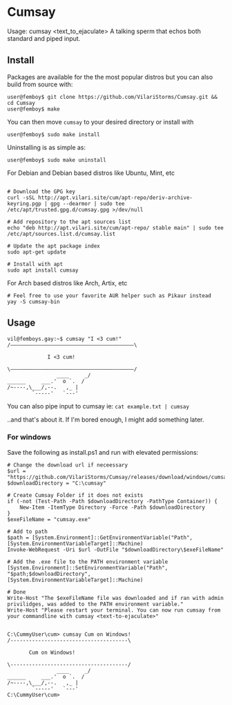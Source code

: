 # Cumsay
Usage: cumsay <text_to_ejaculate>
A talking sperm that echos both standard and piped input.

## Install

Packages are available for the the most popular distros but you can also build from source with:

```
user@femboy$ git clone https://github.com/VilariStorms/Cumsay.git && cd Cumsay
user@femboy$ make
```
You can then move `cumsay` to your desired directory or install with

```
user@femboy$ sudo make install
```
Uninstalling is as simple as:
```
user@femboy$ sudo make uninstall
```

For Debian and Debian based distros like Ubuntu, Mint, etc
```

# Download the GPG key
curl -sSL http://apt.vilari.site/cum/apt-repo/deriv-archive-keyring.pgp | gpg --dearmor | sudo tee /etc/apt/trusted.gpg.d/cumsay.gpg >/dev/null

# Add repository to the apt sources list
echo "deb http://apt.vilari.site/cum/apt-repo/ stable main" | sudo tee /etc/apt/sources.list.d/cumsay.list

# Update the apt package index
sudo apt-get update

# Install with apt
sudo apt install cumsay
```

For Arch based distros like Arch, Artix, etc
```
# Feel free to use your favorite AUR helper such as Pikaur instead
yay -S cumsay-bin
```

## Usage

```
vil@femboys.gay:~$ cumsay "I <3 cum!"
/‒‒‒‒‒‒‒‒‒‒‒‒‒‒‒‒‒‒‒‒‒‒‒‒‒‒‒‒‒‒‒‒‒‒‒‒‒‒‒‒\  

             I <3 cum! 
 
\‒‒‒‒‒‒‒‒‒‒‒‒‒‒‒‒‒‒‒‒‒‒‒‒‒‒‒‒‒‒‒‒‒‒‒‒‒‒‒‒/ 
                ____     _/ 
______     ___.'  o `.  / 
/~----,\___/,--.   ,_ | 
        `-----'   `---'  

```
You can also pipe input to cumsay ie: `cat example.txt | cumsay`

..and that's about it. If I'm bored enough, I might add something later.

### For windows

Save the following as install.ps1 and run with elevated permissions:
```
# Change the download url if neceessary
$url = "https://github.com/VilariStorms/Cumsay/releases/download/windows/cumsay.exe"
$downloadDirectory = "C:\cumsay"

# Create Cumsay Folder if it does not exists
if (-not (Test-Path -Path $downloadDirectory -PathType Container)) {
    New-Item -ItemType Directory -Force -Path $downloadDirectory
}
$exeFileName = "cumsay.exe"

# Add to path
$path = [System.Environment]::GetEnvironmentVariable("Path", [System.EnvironmentVariableTarget]::Machine)
Invoke-WebRequest -Uri $url -OutFile "$downloadDirectory\$exeFileName"

# Add the .exe file to the PATH environment variable
[System.Environment]::SetEnvironmentVariable("Path", "$path;$downloadDirectory", [System.EnvironmentVariableTarget]::Machine)

# Done
Write-Host "The $exeFileName file was downloaded and if ran with admin privilidges, was added to the PATH environment variable."
Write-Host "Please restart your terminal. You can now run cumsay from your commandline with cumsay <text-to-ejaculate>"
```


```

C:\CummyUser\cum> cumsay Cum on Windows!
/--------------------------------------\  

       Cum on Windows! 
 
\--------------------------------------/
                ____     _/
______     ___.'  o `.  /
/~----,\___/,--.   ,_ |
        `-----'   `---'
C:\CummyUser\cum> 
```

